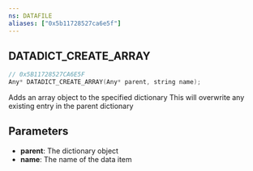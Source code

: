 ```yaml
---
ns: DATAFILE
aliases: ["0x5b11728527ca6e5f"]
---
```

## DATADICT_CREATE_ARRAY

```c
// 0x5B11728527CA6E5F
Any* DATADICT_CREATE_ARRAY(Any* parent, string name);
```

Adds an array object to the specified dictionary
This will overwrite any existing entry in the parent dictionary


## Parameters
* **parent**: The dictionary object
* **name**: The name of the data item
